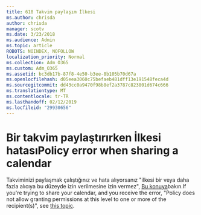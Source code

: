 ```yaml
---
title: 618 Takvim paylaşım İlkesi
ms.author: chrisda
author: chrisda
manager: scotv
ms.date: 3/23/2018
ms.audience: Admin
ms.topic: article
ROBOTS: NOINDEX, NOFOLLOW
localization_priority: Normal
ms.collection: Adm_O365
ms.custom: Adm_O365
ms.assetid: bc3db17b-87f8-4e50-b3ee-8b105b70d67a
ms.openlocfilehash: d05eea3060c75befaeb481dff13e191548feca4d
ms.sourcegitcommit: dd43cc0a9470f98b8ef2a3787c823801d674c666
ms.translationtype: MT
ms.contentlocale: tr-TR
ms.lasthandoff: 02/12/2019
ms.locfileid: "29930656"
---
```

# <a name="policy-error-when-sharing-a-calendar"></a><span data-ttu-id="70450-102">Bir takvim paylaştırırken İlkesi hatası</span><span class="sxs-lookup"><span data-stu-id="70450-102">Policy error when sharing a calendar</span></span>

<span data-ttu-id="70450-103">Takviminizi paylaşmak çalıştığınız ve hata alıyorsanız "ilkesi bir veya daha fazla alıcıya bu düzeyde izin verilmesine izin vermez", [Bu konuya](https://support.microsoft.com/help/3187524/policy-does-not-allow-granting-permissions-at-this-level-to-one-or-mor)bakın.</span><span class="sxs-lookup"><span data-stu-id="70450-103">If you're trying to share your calendar, and you receive the error, "Policy does not allow granting permissions at this level to one or more of the recipient(s)", see [this topic](https://support.microsoft.com/help/3187524/policy-does-not-allow-granting-permissions-at-this-level-to-one-or-mor).</span></span>
  

